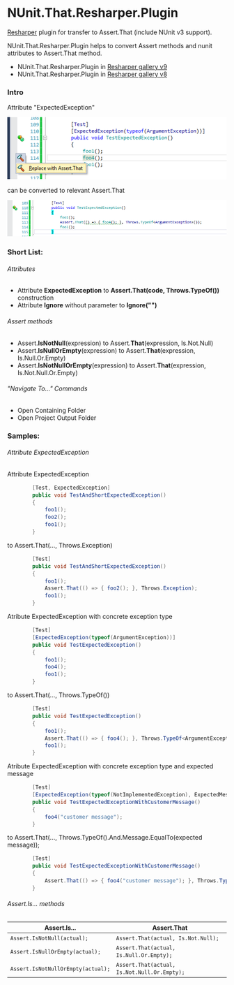# NUnit.That.Resharper.Plugin
[Resharper](https://www.jetbrains.com/resharper/) plugin for transfer to Assert.That (include NUnit v3 support).

NUnit.That.Resharper.Plugin helps to convert Assert methods and nunit attributes to Assert.That method.

- NUnit.That.Resharper.Plugin in [Resharper gallery v9](https://resharper-plugins.jetbrains.com/packages/NUnit.That.Resharper_v9.Plugin/)
- NUnit.That.Resharper.Plugin in [Resharper gallery v8](https://resharper-plugins.jetbrains.com/packages/NUnit.That.Resharper_v8.Plugin/)

### Intro
Attribute "ExpectedException"

![alt tag](screens/AttributeExpectedException.png)

can be converted to relevant Assert.That

![alt tag](screens/AttributeConvertedToAssertThat.png)

### Short List:

###### Attributes
- Attribute **ExpectedException** to **Assert.That(code, Throws.TypeOf<Exception>())** construction
- Attribute **Ignore** without parameter to **Ignore("")**

###### Assert methods
- Assert.**IsNotNull**(expression) to Assert.**That**(expression, Is.Not.Null)
- Assert.**IsNullOrEmpty**(expression) to Assert.**That**(expression, Is.Null.Or.Empty)
- Assert.**IsNotNullOrEmpty**(expression) to Assert.**That**(expression, Is.Not.Null.Or.Empty)

###### "Navigate To..." Commands
- Open Containing Folder
- Open Project Output Folder

### Samples:

###### Attribute ExpectedException

Attribute ExpectedException
```c#
        [Test, ExpectedException]
        public void TestAndShortExpectedException()
        {
            foo1();
            foo2();
            foo1();
        }
```
to Assert.That(..., Throws.Exception)
```c#
        [Test]
        public void TestAndShortExpectedException()
        {
            foo1();
            Assert.That(() => { foo2(); }, Throws.Exception);
            foo1();
        }
```
Atribute ExpectedException with concrete exception type
```c#
        [Test]
        [ExpectedException(typeof(ArgumentException))]
        public void TestExpectedException()
        {
            foo1();
            foo4();
            foo1();
        }
```
to Assert.That(..., Throws.TypeOf())
```c#
        [Test]
        public void TestExpectedException()
        {
            foo1();
            Assert.That(() => { foo4(); }, Throws.TypeOf<ArgumentException>());
            foo1();
        }
```
Atribute ExpectedException with concrete exception type and expected message
```c#
        [Test]
        [ExpectedException(typeof(NotImplementedException), ExpectedMessage = "customer message")]
        public void TestExpectedExceptionWithCustomerMessage()
        {
            foo4("customer message");
        }
```
to Assert.That(..., Throws.TypeOf().And.Message.EqualTo(expected message));
```c#
        [Test]
        public void TestExpectedExceptionWithCustomerMessage()
        {
            Assert.That(() => { foo4("customer message"); }, Throws.TypeOf<NotImplementedException>().And.Message.EqualTo("customer message"));
        }
```

###### Assert.Is... methods

| Assert.Is...  | Assert.That |
| ------------- | ------------- |
| ```Assert.IsNotNull(actual);``` | ```Assert.That(actual, Is.Not.Null);``` |
| ```Assert.IsNullOrEmpty(actual);``` | ```Assert.That(actual, Is.Null.Or.Empty);``` |
| ```Assert.IsNotNullOrEmpty(actual);```  | ```Assert.That(actual, Is.Not.Null.Or.Empty);``` |
